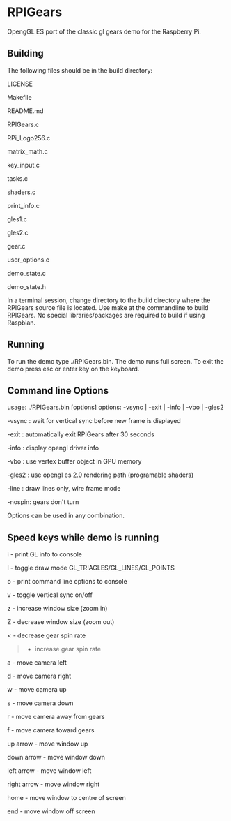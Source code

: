 RPIGears
========

OpengGL ES port of the classic gl gears demo for the Raspberry Pi.

Building
--------
The following files should be in the build directory:

LICENSE

Makefile

README.md

RPIGears.c

RPi_Logo256.c

matrix_math.c

key_input.c

tasks.c

shaders.c

print_info.c

gles1.c

gles2.c

gear.c

user_options.c

demo_state.c

demo_state.h


In a terminal session, change directory to the build directory where the 
RPIGears source file is located.  Use make at the commandline to build
RPIGears.  No special libraries/packages are required to build if using Raspbian.


Running
-------

To run the demo type ./RPIGears.bin.  The demo runs full screen.  To
exit the demo press esc or enter key on the keyboard.


Command line Options
--------------------
usage: ./RPIGears.bin [options]
options: -vsync | -exit | -info | -vbo | -gles2

-vsync : wait for vertical sync before new frame is displayed

-exit  : automatically exit RPIGears after 30 seconds

-info  : display opengl driver info

-vbo   : use vertex buffer object in GPU memory

-gles2 : use opengl es 2.0 rendering path (programable shaders)

-line  : draw lines only, wire frame mode

-nospin: gears don't turn


Options can be used in any combination.


Speed keys while demo is running
-----------------------------
i - print GL info to console

l - toggle draw mode GL_TRIAGLES/GL_LINES/GL_POINTS

o - print command line options to console

v - toggle vertical sync on/off

z - increase window size (zoom in)

Z - decrease window size (zoom out)

< - decrease gear spin rate

> - increase gear spin rate

a - move camera left

d - move camera right

w - move camera up

s - move camera down

r - move camera away from gears

f - move camera toward gears

up arrow - move window up

down arrow - move window down

left arrow - move window left

right arrow - move window right

home - move window to centre of screen

end - move window off screen
